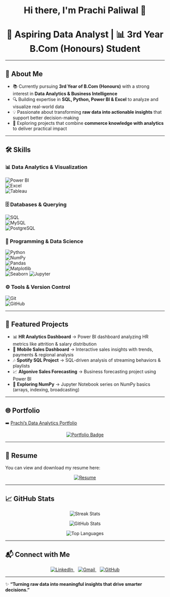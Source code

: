 <h1 align="center">Hi there, I'm Prachi Paliwal 👋</h1>  

<h1 align="center">🎯 Aspiring Data Analyst | 📊 3rd Year B.Com (Honours) Student</h1>

---

## 🌟 About Me  

- 📚 Currently pursuing **3rd Year of B.Com (Honours)** with a strong interest in **Data Analytics & Business Intelligence**  
- 🔍 Building expertise in **SQL, Python, Power BI & Excel** to analyze and visualize real-world data  
- 💡 Passionate about transforming **raw data into actionable insights** that support better decision-making  
- 🚀 Exploring projects that combine **commerce knowledge with analytics** to deliver practical impact  

---
## 🛠️ Skills  

### 📊 Data Analytics & Visualization  
![Power BI](https://img.shields.io/badge/Power%20BI-F2C811?style=for-the-badge&logo=powerbi&logoColor=black)  
![Excel](https://img.shields.io/badge/Microsoft%20Excel-217346?style=for-the-badge&logo=microsoftexcel&logoColor=white)  
![Tableau](https://img.shields.io/badge/Tableau-E97627?style=for-the-badge&logo=tableau&logoColor=white)  

### 🗄️ Databases & Querying  
![SQL](https://img.shields.io/badge/SQL-025E8C?style=for-the-badge&logo=database&logoColor=white)  
![MySQL](https://img.shields.io/badge/MySQL-4479A1?style=for-the-badge&logo=mysql&logoColor=white)  
![PostgreSQL](https://img.shields.io/badge/PostgreSQL-316192?style=for-the-badge&logo=postgresql&logoColor=white)  

### 🐍 Programming & Data Science  
![Python](https://img.shields.io/badge/Python-3776AB?style=for-the-badge&logo=python&logoColor=yellow)  
![NumPy](https://img.shields.io/badge/NumPy-013243?style=for-the-badge&logo=numpy&logoColor=white)  
![Pandas](https://img.shields.io/badge/Pandas-150458?style=for-the-badge&logo=pandas&logoColor=white)  
![Matplotlib](https://img.shields.io/badge/Matplotlib-004C99?style=for-the-badge&logo=plotly&logoColor=white)  
![Seaborn](https://img.shields.io/badge/Seaborn-4EABCF?style=for-the-badge&logo=python&logoColor=white)
![Jupyter](https://img.shields.io/badge/Jupyter-F37626?style=for-the-badge&logo=jupyter&logoColor=white)  

### ⚙️ Tools & Version Control  
![Git](https://img.shields.io/badge/Git-F05032?style=for-the-badge&logo=git&logoColor=white)  
![GitHub](https://img.shields.io/badge/GitHub-181717?style=for-the-badge&logo=github&logoColor=white)  

---

## 📌 Featured Projects  

- 📊 **HR Analytics Dashboard** → Power BI dashboard analyzing HR metrics like attrition & salary distribution  
- 📱 **Mobile Sales Dashboard** → Interactive sales insights with trends, payments & regional analysis  
- 🎶 **Spotify SQL Project** → SQL-driven analysis of streaming behaviors & playlists  
- 📈 **Algonive Sales Forecasting** → Business forecasting project using Power BI  
- 🐍 **Exploring NumPy** → Jupyter Notebook series on NumPy basics (arrays, indexing, broadcasting)  

---

## 🌐 Portfolio  

➡️ [Prachi’s Data Analytics Portfolio](https://prachi-portfolio.web.app/)  

<p align="center">
  <a href="https://prachi-portfolio.web.app/" target="_blank">
    <img src="https://img.shields.io/badge/🌐 Visit Portfolio-FF5722?style=for-the-badge&logoColor=white" alt="Portfolio Badge">
  </a>
</p>

---

## 📄 Resume  

You can view and download my resume here:  

<p align="center">
  <a href="https://drive.google.com/YOUR_RESUME_LINK_HERE" target="_blank">
    <img src="https://img.shields.io/badge/Resume-Download%20PDF-critical?style=for-the-badge&logo=adobe-acrobat-reader&logoColor=white" alt="Resume"/>
  </a>
</p>


---

## 📈 GitHub Stats  

<p align="center">
  <img src="https://github-readme-streak-stats.herokuapp.com/?user=Prachi005748&theme=radical" alt="Streak Stats" />
</p>  

<p align="center">
  <img src="https://github-readme-stats.vercel.app/api?username=Prachi005748&show_icons=true&theme=radical" alt="GitHub Stats" />
</p>  

<p align="center">
  <img src="https://github-readme-stats.vercel.app/api/top-langs/?username=Prachi005748&layout=compact&theme=radical" alt="Top Languages" />
</p>  

---

## 📬 Connect with Me  

<p align="center">
  <a href="https://www.linkedin.com/in/prachi-paliwal-799126268/" target="_blank">
    <img src="https://img.icons8.com/color/48/000000/linkedin.png" alt="LinkedIn"/>
  </a>&nbsp;&nbsp;
  
  <a href="mailto:prachipaliwal745@gmail.com">
    <img src="https://img.icons8.com/color/48/000000/gmail-new.png" alt="Gmail"/>
  </a>&nbsp;&nbsp;
  
  <a href="https://github.com/Prachi005748" target="_blank">
    <img src="https://img.icons8.com/ios-glyphs/48/000000/github.png" alt="GitHub"/>
  </a>
</p>

---

✨ **“Turning raw data into meaningful insights that drive smarter decisions.”**  
